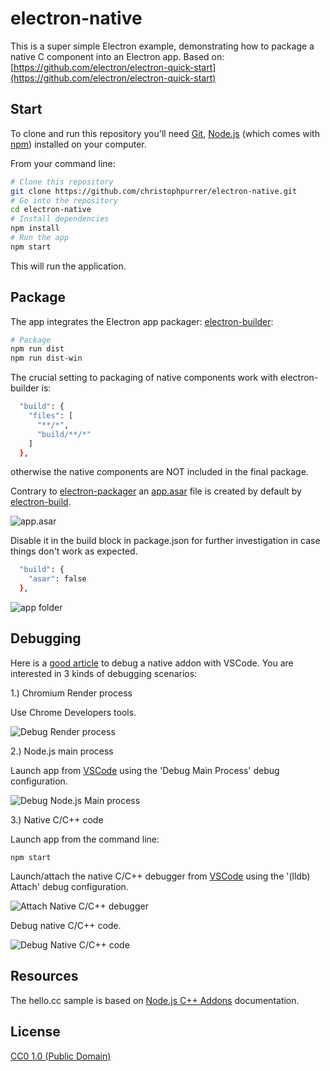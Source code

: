 # electron-native

This is a super simple Electron example, demonstrating how to package a native C component into an Electron app.
Based on: [https://github.com/electron/electron-quick-start](https://github.com/electron/electron-quick-start)

## Start

To clone and run this repository you'll need [Git](https://git-scm.com), [Node.js](https://nodejs.org/en/download/) (which comes with [npm](http://npmjs.com)) installed on your computer. 

From your command line:

```bash
# Clone this repository
git clone https://github.com/christophpurrer/electron-native.git
# Go into the repository
cd electron-native
# Install dependencies
npm install
# Run the app
npm start
```
This will run the application.

## Package

The app integrates the Electron app packager: [electron-builder](https://www.electron.build):

```bash
# Package
npm run dist
npm run dist-win
```

The crucial setting to packaging of native components work with electron-builder is:

```bash
  "build": {
    "files": [
      "**/*",
      "build/**/*"
    ]
  },
```
otherwise the native components are NOT included in the final package.

Contrary to [electron-packager](https://github.com/electron-userland/electron-packager) an [app.asar](https://electronjs.org/docs/tutorial/application-packaging) file is created by default by [electron-build](https://www.electron.build).

![app.asar](doc/app.asar.png "app.asar")

Disable it in the build block in package.json for further investigation in case things don't work as expected.

```bash
  "build": {
    "asar": false
  },
```

![app folder](doc/app.folder.png "app folder")

## Debugging
Here is a [good article](https://medium.com/@atulanand94/debugging-nodejs-c-addons-using-vs-code-27e9940fc3ad) to debug a native addon with VSCode.
You are interested in 3 kinds of debugging scenarios:

1.) Chromium Render process

Use Chrome Developers tools.

![Debug Render process](doc/debug.render.png "Debug Render Process")

2.) Node.js main process

Launch app from [VSCode](https://code.visualstudio.com/) using the 'Debug Main Process' debug configuration.

![Debug Node.js Main process](doc/debug.main.png "Debug Node.js Main Process")

3.) Native C/C++ code

Launch app from the command line:
```
npm start
```
Launch/attach the native C/C++ debugger from [VSCode](https://code.visualstudio.com/) using the '(lldb) Attach' debug configuration.

![Attach Native C/C++ debugger](doc/debug.native1.png "Attach Native C/C++ debugger")

Debug native C/C++ code.

![Debug Native C/C++ code](doc/debug.native2.png "Debug Native C/C++ code")

## Resources
The hello.cc sample is based on [Node.js C++ Addons](https://nodejs.org/api/addons.html) documentation.

## License

[CC0 1.0 (Public Domain)](LICENSE.md)
